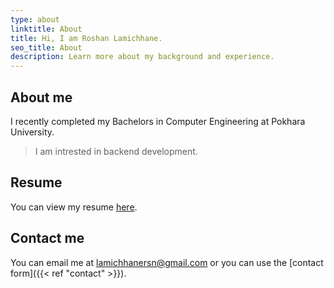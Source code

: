 ```yaml
---
type: about
linktitle: About
title: Hi, I am Roshan Lamichhane.
seo_title: About
description: Learn more about my background and experience.
---
```


## About me

I recently completed my Bachelors in Computer Engineering at Pokhara University.

> I am intrested in backend development.

<!-- ## My Experience

- Junior Programmer at JankariTech (Nov 2022 - Feb 2023)
  - Worked on Test Automation
  - End-to-End Tests
  - UI Tests
  - API Tests

## Education
- Bachelor in Computer Engineering, Pokhara University -->

## Resume

You can view my resume [here](https://tiny.cc/readmyresume101).

## Contact me

You can email me at <a href="mailto:lamichhanersn@gmail.com">lamichhanersn@gmail.com</a> or you can use the [contact form]({{< ref "contact" >}}).
